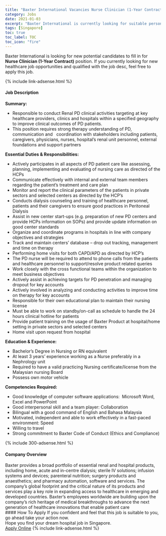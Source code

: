 ```yaml
---
title: "Baxter International Vacancies Nurse Clinician (1-Year Contract)" 
category: Jobs 
date: 2021-01-03 
excerpt: "Baxter International is currently looking for suitable person to fill in the Nurse Clinician (1-Year Contract) which positioned at Singapore" 
tags: [Singapore] 
toc: true 
toc_label: TOC 
toc_icon: "fire" 
--- 
```


<p>Baxter International is looking for new potential candidates to fill in for <b>Nurse Clinician (1-Year Contract)</b> position. If you currently looking for new healthcare job opportunities and qualified with the job desc, feel free to apply this job.
</p>{% include link-adsense.html %} 
<div><div><div><h4>Job Description</h4></div></div><div><div><span><div><div><strong>Summary:</strong></div><ul><li>Responsible to conduct Renal PD clinical activities targeting at key healthcare providers, clinics and hospitals within a specified geography to improve clinical outcomes of PD patients.</li><li>This position requires strong therapy understanding of PD, communication and&#160;&#160; coordination with stakeholders including patients, caregivers, physicians, nurses, hospital&#8217;s renal unit personnel, external foundations and support partners</li></ul><div><strong>Essential Duties &amp; Responsibilities:</strong></div><ul><li>Actively participates in all aspects of PD patient care like assessing, planning, implementing and evaluating of nursing care as directed of the HCPs</li><li>Communicate effectively with internal and external team members regarding the patient&#8217;s treatment and care plan</li><li>Monitor and report the clinical parameters of the patients in private sectors and selected centers as directed by the HCP&#8217;s</li><li>Conducts dialysis counseling and training of healthcare personnel, patients and their caregivers to ensure good practices in Peritoneal Dialysis</li><li>Assist in new center start-ups (e.g. preparation of new PD centers and provide HCPs information on SOPs) and provide update information on good center standards</li><li>Organize and coordinate programs in hospitals in line with company objectives and strategies</li><li>Track and maintain centers&#8217; database &#8211; drop out tracking, management and time on therapy</li><li>Performing home visits for both CAPD/APD as directed by HCP&#8217;s</li><li>The PD nurse will be required to attend to phone calls from the patients and healthcare personnel to support/resolve product related queries</li><li>Work closely with the cross functional teams within the organization to meet business objectives</li><li>Actively assist in achieving targets for PD penetration and managing dropout for key accounts</li><li>Actively involved in analyzing and conducting activities to improve time on therapy for key accounts</li><li>Responsible for their own educational plan to maintain their nursing license</li><li>Must be able to work on standby/on-call as schedule to handle the 24 hours clinical hotline for patients</li><li>Provide patient training on the usage of Baxter Product at hospital/home setting in private sectors and selected centers</li><li>Home visit upon request from hospital</li></ul><div><strong>Education &amp; Experience:</strong></div><ul><li>Bachelor&#8217;s Degree in Nursing or RN equivalent</li><li>At least 3 years&#8217; experience working as a Nurse preferably in a Nephrology unit</li><li>Required to have a valid practicing Nursing certificate/license from the Malaysian nursing Board</li><li>Possess own motor vehicle</li></ul><div><strong>Competencies Required:&#160;</strong></div><ul><li>Good knowledge of computer software applications:&#160; Microsoft Word, Excel and PowerPoint</li><li>Good interpersonal skill and a team player: Collaboration</li><li>Bilingual with a good command of English and Bahasa Malaysia</li><li>Motivated, independent and able to work effectively in a fast-paced environment: Speed</li><li>Willing to travel</li><li>Strong commitment to Baxter Code of Conduct (Ethics and Compliance)</li></ul></div></span></div></div></div> 
{% include 300-adsense.html %} 
<div><div><div><h4>Company Overview</h4></div></div><div><div><span><div><div>
	Baxter provides a broad portfolio of essential renal and hospital products, including home, acute and in-centre dialysis; sterile IV solutions; infusion systems and devices; parenteral nutrition; surgery products and anaesthetics; and pharmacy automation, software and services. The company&#8217;s global footprint and the critical nature of its products and services play a key role in expanding access to healthcare in emerging and developed countries. Baxter&#8217;s employees worldwide are building upon the company&#8217;s rich heritage of medical breakthroughs to advance the next generation of healthcare innovations that enable patient care</div></div></span></div></div></div> 
#### How To Apply 
If you confident and feel that this job is suitable to you, go ahead take your action now. <br/> 
Hope you find your dream hospital job in Singapore. <br/> 
<a href="https://www.jobstreet.com.my/en/job/nurse-clinician-1-year-contract-8257607/origin/sg?jobId=jobstreet-sg-job-8257607&sectionRank=2&token=0~29b9583b-60b5-49f3-a2cd-bd0a6b9f6582&fr=SRP%20View%20In%20New%20Ta" class="btn btn--warning" target="_blank" rel="nofollow noopenner">Apply Online</a> 
{% include link-adsense.html %} 